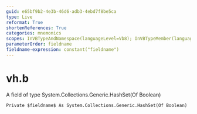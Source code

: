 ```yaml
---
guid: e65bf9b2-4e3b-46d6-adb3-4ebd7f8be5ca
type: Live
reformat: True
shortenReferences: True
categories: mnemonics
scopes: InVBTypeAndNamespace(languageLevel=Vb8); InVBTypeMember(languageLevel=Vb8)
parameterOrder: fieldname
fieldname-expression: constant("fieldname")
---
```


# vh.b

A field of type System.Collections.Generic.HashSet(Of Boolean)

```
Private $fieldname$ As System.Collections.Generic.HashSet(Of Boolean)
```
